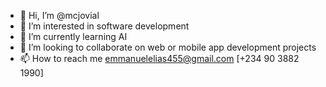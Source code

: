 - 👋 Hi, I’m @mcjovial
- 👀 I’m interested in software development
- 🌱 I’m currently learning AI
- 💞️ I’m looking to collaborate on web or mobile app development projects
- 📫 How to reach me emmanuelelias455@gmail.com [+234 90 3882 1990]

<!---
mcjovial/mcjovial is a ✨ special ✨ repository because its `README.md` (this file) appears on your GitHub profile.
You can click the Preview link to take a look at your changes.
--->
